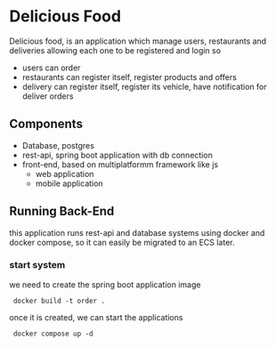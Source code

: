 # Delicious Food
Delicious food, is an application which manage users, restaurants and deliveries
allowing each one to be registered and login so 
* users can order 
* restaurants can register itself, register products and offers
* delivery can register itself, register its vehicle, have notification for deliver orders

## Components
* Database, postgres
* rest-api, spring boot application with db connection
* front-end, based on multiplatformm framework like js
  * web application
  * mobile application

## Running Back-End
this application runs rest-api and database systems using docker and docker compose, 
so it can easily be migrated to an ECS later.
### start system
we need to create the spring boot application image
```commandline
 docker build -t order .
```
once it is created, we can start the applications
```commandline
 docker compose up -d
```